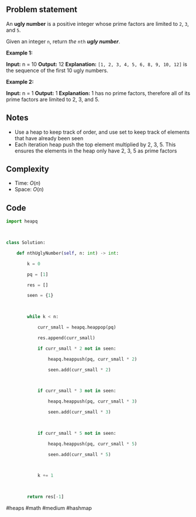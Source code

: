 ## Problem statement

An **ugly number** is a positive integer whose prime factors are limited to `2`, `3`, and `5`.

Given an integer `n`, return _the_ `nth` _**ugly number**_.

**Example 1:**

**Input:** n = 10
**Output:** 12
**Explanation:** `[1, 2, 3, 4, 5, 6, 8, 9, 10, 12]` is the sequence of the first 10 ugly numbers.

**Example 2:**

**Input:** n = 1
**Output:** 1
**Explanation:** 1 has no prime factors, therefore all of its prime factors are limited to 2, 3, and 5.
## Notes

- Use a heap to keep track of order, and use set to keep track of elements that have already been seen
- Each iteration heap push the top element multiplied by 2, 3, 5. This ensures the elements in the heap only have 2, 3, 5 as prime factors
## Complexity

- Time: $O(n)$
- Space: $O(n)$
## Code

```python
import heapq

  

class Solution:

    def nthUglyNumber(self, n: int) -> int:

        k = 0

        pq = [1]

        res = []

        seen = {1}

  

        while k < n:

            curr_small = heapq.heappop(pq)

            res.append(curr_small)

            if curr_small * 2 not in seen:

                heapq.heappush(pq, curr_small * 2)

                seen.add(curr_small * 2)

  

            if curr_small * 3 not in seen:

                heapq.heappush(pq, curr_small * 3)

                seen.add(curr_small * 3)

  

            if curr_small * 5 not in seen:

                heapq.heappush(pq, curr_small * 5)

                seen.add(curr_small * 5)

  

            k += 1

  

        return res[-1]
```

#heaps 
#math 
#medium 
#hashmap